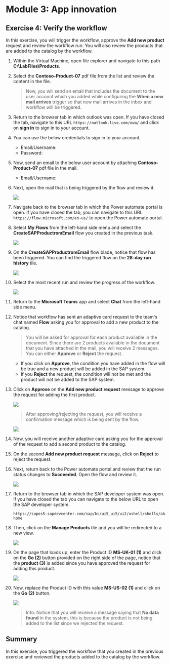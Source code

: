 

# Module 3: App innovation

## Exercise 4: Verify the workflow

In this exercise, you will trigger the workflow, approve the **Add new product** request and review the workflow run. You will also review the products that are added to the catalog by the workflow.


1. Within the Virtual Machine, open file explorer and navigate to this path **C:\LabFiles\Products**. 
 
1. Select the **Contoso-Product-07** pdf file from the list and review the content in the file.

   > Now, you will send an email that includes the document to the user account which you added while configuring the **When a new mail arrives** trigger so that new mail arrives in the inbox and workflow will be triggered.

1. Return to the browser tab in which outlook was open. If you have closed the tab, navigate to this URL `https://outlook.live.com/owa/` and click on **sign in** to sign in to your account.

1. You can use the below credentials to sign in to your account.

   * Email/Username: <inject key="AzureAdUserEmail"></inject>
   * Password: <inject key="AzureAdUserPassword"></inject>

1. Now, send an email to the below user account by attaching **Contoso-Product-07** pdf file in the mail.

   * Email/Username: <inject key="AzureAdUserEmail"></inject>

1. Next, open the mail that is being triggered by the flow and review it.

   ![](https://github.com/CloudLabsAI-Azure/AIW-SAP-on-Azure/blob/main/media/M3-Ex1-flow-43.png?raw=true)
   
1. Navigate back to the browser tab in which the Power automate portal is open. If you have closed the tab, you can navigate to this URL `https://flow.microsoft.com/en-us/` to open the Power automate portal.

1. Select **My Flows** from the left-hand side menu and select the **CreateSAPProductromEmail** flow you created in the previous task.

   ![](https://github.com/CloudLabsAI-Azure/AIW-SAP-on-Azure/blob/main/media/M3-Ex1-flow-46.png?raw=true)

1. On the **CreateSAPProductromEmail** flow blade, notice that flow has been triggered. You can find the triggered flow on the **28-day run history** tile.

   ![](https://github.com/CloudLabsAI-Azure/AIW-SAP-on-Azure/blob/main/media/M3-Ex1-flow-47.png?raw=true)
 
1. Select the most recent run and review the progress of the workflow.

   ![](https://github.com/CloudLabsAI-Azure/AIW-SAP-on-Azure/blob/main/media/M3-Ex1-flow-51.png?raw=true)

1. Return to the **Microsoft Teams** app and select **Chat** from the left-hand side menu.
 
1. Notice that workflow has sent an adaptive card request to the team's chat named **Flow** asking you for approval to add a new product to the catalog.

   >  You will be asked for approval for each product available in the document. Since there are 2 products available in the document that you have attached in the mail, you will receive 2 messages.
   >  You can either **Approve** or **Reject** the request.
      -  If you click on **Approve**, the condition you have added in the flow will be true and a new product will be added in the SAP system.  
      -  If you **Reject** the request, the condition will not be met and the product will not be added to the SAP system.

1. Click on **Approve** on the **Add new product request** message to approve the request for adding the first product.

   ![](https://github.com/CloudLabsAI-Azure/AIW-SAP-on-Azure/blob/main/media/M3-Ex1-teams-1.png?raw=true)
   
   >  After approving/rejecting the request, you will receive a confirmation message which is being sent by the flow.

      ![](https://github.com/CloudLabsAI-Azure/AIW-SAP-on-Azure/blob/main/media/M3-Ex1-teams-2.png?raw=true)
     
1. Now,  you will receive another adaptive card asking you for the approval of the request to add a second product to the catalog.

1. On the second **Add new product request** message, click on **Reject** to reject the request.

1. Next, return back to the Power automate portal and review that the run status changes to **Succeeded**. Open the flow and review it.

   ![](https://github.com/CloudLabsAI-Azure/AIW-SAP-on-Azure/blob/main/media/M3-Ex1-flow-48.png?raw=true)

1. Return to the browser tab in which the SAP developer system was open. If you have closed the tab you can navigate to the below URL to open the  SAP developer system.

   ```
   https://sapes5.sapdevcenter.com/sap/bc/ui5_ui5/ui2/ushell/shells/abap/FioriLaunchpad.html#Shell-home
   ```
   
1. Then, click on the **Manage Products** tile and you will be redirected to a new view.

   ![](https://github.com/CloudLabsAI-Azure/AIW-SAP-on-Azure/blob/main/media/M3-Ex1-flow-50.png?raw=true)

1. On the page that loads up, enter the Product ID **MS-UK-01 (1)** and click on the **Go (2)** button provided on the right side of the page, notice that the **product (3)** is added since you have approved the request for adding this product.

   ![](https://github.com/CloudLabsAI-Azure/AIW-SAP-on-Azure/blob/main/media/M3-Ex1-teams-3.png?raw=true)

1. Now, replace the Product ID with this value **MS-US-02 (1)** and click on the **Go (2)** button. 

   ![](https://github.com/CloudLabsAI-Azure/AIW-SAP-on-Azure/blob/main/media/M3-Ex1-teams-4.png?raw=true)
   
   > Info: Notice that you will receive a message saying that **No data found** in the system, this is because the product is not being added to the list since we rejected the request.

## Summary

In this exercise, you triggered the workflow that you created in the previous exercise and reviewed the products added to the catalog by the workflow.

